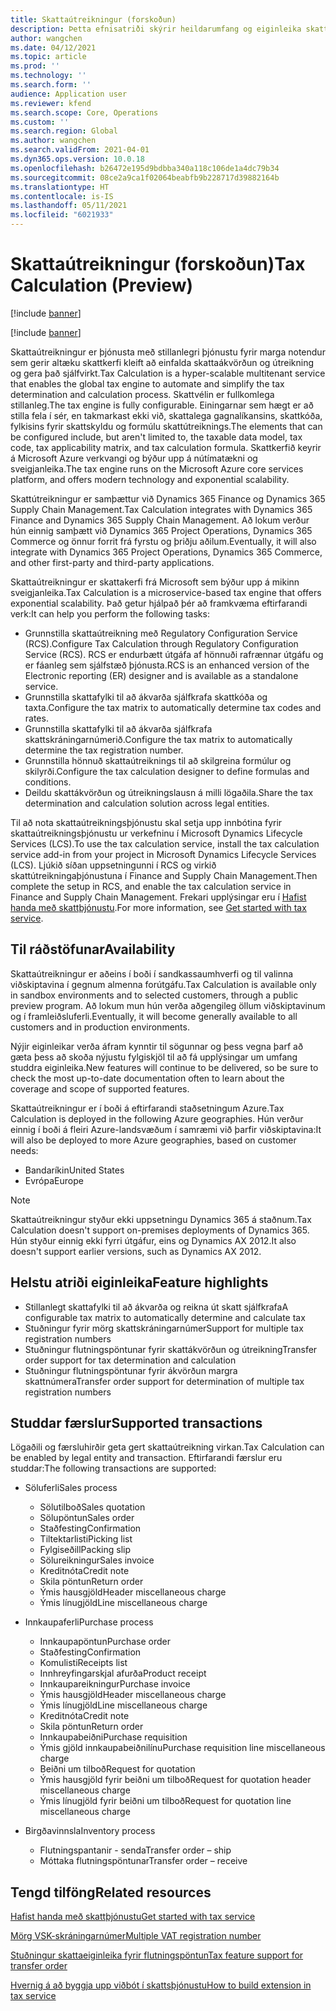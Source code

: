 ```yaml
---
title: Skattaútreikningur (forskoðun)
description: Þetta efnisatriði skýrir heildarumfang og eiginleika skattaútreikningsgetu.
author: wangchen
ms.date: 04/12/2021
ms.topic: article
ms.prod: ''
ms.technology: ''
ms.search.form: ''
audience: Application user
ms.reviewer: kfend
ms.search.scope: Core, Operations
ms.custom: ''
ms.search.region: Global
ms.author: wangchen
ms.search.validFrom: 2021-04-01
ms.dyn365.ops.version: 10.0.18
ms.openlocfilehash: b26472e195d9bdbba340a118c106de1a4dc79b34
ms.sourcegitcommit: 08ce2a9ca1f02064beabfb9b228717d39882164b
ms.translationtype: HT
ms.contentlocale: is-IS
ms.lasthandoff: 05/11/2021
ms.locfileid: "6021933"
---
```

# <a name="tax-calculation-preview"></a><span data-ttu-id="16a62-103">Skattaútreikningur (forskoðun)</span><span class="sxs-lookup"><span data-stu-id="16a62-103">Tax Calculation (Preview)</span></span>

[!include [banner](../includes/banner.md)]

[!include [banner](../includes/preview-banner.md)]

<span data-ttu-id="16a62-104">Skattaútreikningur er þjónusta með stillanlegri þjónustu fyrir marga notendur sem gerir altæku skattkerfi kleift að einfalda skattaákvörðun og útreikning og gera það sjálfvirkt.</span><span class="sxs-lookup"><span data-stu-id="16a62-104">Tax Calculation is a hyper-scalable multitenant service that enables the global tax engine to automate and simplify the tax determination and calculation process.</span></span> <span data-ttu-id="16a62-105">Skattvélin er fullkomlega stillanleg.</span><span class="sxs-lookup"><span data-stu-id="16a62-105">The tax engine is fully configurable.</span></span> <span data-ttu-id="16a62-106">Einingarnar sem hægt er að stilla fela í sér, en takmarkast ekki við, skattalega gagnalíkansins, skattkóða, fylkisins fyrir skattskyldu og formúlu skattútreiknings.</span><span class="sxs-lookup"><span data-stu-id="16a62-106">The elements that can be configured include, but aren't limited to, the taxable data model, tax code, tax applicability matrix, and tax calculation formula.</span></span> <span data-ttu-id="16a62-107">Skattkerfið keyrir á Microsoft Azure verkvangi og býður upp á nútímatækni og sveigjanleika.</span><span class="sxs-lookup"><span data-stu-id="16a62-107">The tax engine runs on the Microsoft Azure core services platform, and offers modern technology and exponential scalability.</span></span>

<span data-ttu-id="16a62-108">Skattútreikningur er samþættur við Dynamics 365 Finance og Dynamics 365 Supply Chain Management.</span><span class="sxs-lookup"><span data-stu-id="16a62-108">Tax Calculation integrates with Dynamics 365 Finance and Dynamics 365 Supply Chain Management.</span></span> <span data-ttu-id="16a62-109">Að lokum verður hún einnig samþætt við Dynamics 365 Project Operations, Dynamics 365 Commerce og önnur forrit frá fyrstu og þriðju aðilum.</span><span class="sxs-lookup"><span data-stu-id="16a62-109">Eventually, it will also integrate with Dynamics 365 Project Operations, Dynamics 365 Commerce, and other first-party and third-party applications.</span></span>

<span data-ttu-id="16a62-110">Skattaútreikningur er skattakerfi frá Microsoft sem býður upp á mikinn sveigjanleika.</span><span class="sxs-lookup"><span data-stu-id="16a62-110">Tax Calculation is a microservice-based tax engine that offers exponential scalability.</span></span> <span data-ttu-id="16a62-111">Það getur hjálpað þér að framkvæma eftirfarandi verk:</span><span class="sxs-lookup"><span data-stu-id="16a62-111">It can help you perform the following tasks:</span></span>

- <span data-ttu-id="16a62-112">Grunnstilla skattaútreikning með Regulatory Configuration Service (RCS).</span><span class="sxs-lookup"><span data-stu-id="16a62-112">Configure Tax Calculation through Regulatory Configuration Service (RCS).</span></span> <span data-ttu-id="16a62-113">RCS er endurbætt útgáfa af hönnuði rafrænnar útgáfu og er fáanleg sem sjálfstæð þjónusta.</span><span class="sxs-lookup"><span data-stu-id="16a62-113">RCS is an enhanced version of the Electronic reporting (ER) designer and is available as a standalone service.</span></span>
- <span data-ttu-id="16a62-114">Grunnstilla skattafylki til að ákvarða sjálfkrafa skattkóða og taxta.</span><span class="sxs-lookup"><span data-stu-id="16a62-114">Configure the tax matrix to automatically determine tax codes and rates.</span></span>
- <span data-ttu-id="16a62-115">Grunnstilla skattafylki til að ákvarða sjálfkrafa skattskráningarnúmerið.</span><span class="sxs-lookup"><span data-stu-id="16a62-115">Configure the tax matrix to automatically determine the tax registration number.</span></span>
- <span data-ttu-id="16a62-116">Grunnstilla hönnuð skattaútreiknings til að skilgreina formúlur og skilyrði.</span><span class="sxs-lookup"><span data-stu-id="16a62-116">Configure the tax calculation designer to define formulas and conditions.</span></span>
- <span data-ttu-id="16a62-117">Deildu skattákvörðun og útreikningslausn á milli lögaðila.</span><span class="sxs-lookup"><span data-stu-id="16a62-117">Share the tax determination and calculation solution across legal entities.</span></span>

<span data-ttu-id="16a62-118">Til að nota skattaútreikningsþjónustu skal setja upp innbótina fyrir skattaútreikningsþjónustu ur verkefninu í Microsoft Dynamics Lifecycle Services (LCS).</span><span class="sxs-lookup"><span data-stu-id="16a62-118">To use the tax calculation service, install the tax calculation service add-in from your project in Microsoft Dynamics Lifecycle Services (LCS).</span></span> <span data-ttu-id="16a62-119">Ljúkið síðan uppsetningunni í RCS og virkið skattútreikningaþjónustuna í Finance and Supply Chain Management.</span><span class="sxs-lookup"><span data-stu-id="16a62-119">Then complete the setup in RCS, and enable the tax calculation service in Finance and Supply Chain Management.</span></span> <span data-ttu-id="16a62-120">Frekari upplýsingar eru í [Hafist handa með skattþjónustu](./global-get-started-with-tax-calculation-service.md).</span><span class="sxs-lookup"><span data-stu-id="16a62-120">For more information, see [Get started with tax service](./global-get-started-with-tax-calculation-service.md).</span></span>

## <a name="availability"></a><span data-ttu-id="16a62-121">Til ráðstöfunar</span><span class="sxs-lookup"><span data-stu-id="16a62-121">Availability</span></span>

<span data-ttu-id="16a62-122">Skattaútreikningur er aðeins í boði í sandkassaumhverfi og til valinna viðskiptavina í gegnum almenna forútgáfu.</span><span class="sxs-lookup"><span data-stu-id="16a62-122">Tax Calculation is available only in sandbox environments and to selected customers, through a public preview program.</span></span> <span data-ttu-id="16a62-123">Að lokum mun hún verða aðgengileg öllum viðskiptavinum og í framleiðsluferli.</span><span class="sxs-lookup"><span data-stu-id="16a62-123">Eventually, it will become generally available to all customers and in production environments.</span></span>

<span data-ttu-id="16a62-124">Nýjir eiginleikar verða áfram kynntir til sögunnar og þess vegna þarf að gæta þess að skoða nýjustu fylgiskjöl til að fá upplýsingar um umfang studdra eiginleika.</span><span class="sxs-lookup"><span data-stu-id="16a62-124">New features will continue to be delivered, so be sure to check the most up-to-date documentation often to learn about the coverage and scope of supported features.</span></span>

<span data-ttu-id="16a62-125">Skattaútreikningur er í boði á eftirfarandi staðsetningum Azure.</span><span class="sxs-lookup"><span data-stu-id="16a62-125">Tax Calculation is deployed in the following Azure geographies.</span></span> <span data-ttu-id="16a62-126">Hún verður einnig í boði á fleiri Azure-landsvæðum í samræmi við þarfir viðskiptavina:</span><span class="sxs-lookup"><span data-stu-id="16a62-126">It will also be deployed to more Azure geographies, based on customer needs:</span></span>

- <span data-ttu-id="16a62-127">Bandaríkin</span><span class="sxs-lookup"><span data-stu-id="16a62-127">United States</span></span>
- <span data-ttu-id="16a62-128">Evrópa</span><span class="sxs-lookup"><span data-stu-id="16a62-128">Europe</span></span>

> [!NOTE]
> <span data-ttu-id="16a62-129">Skattaútreikningur styður ekki uppsetningu Dynamics 365 á staðnum.</span><span class="sxs-lookup"><span data-stu-id="16a62-129">Tax Calculation doesn't support on-premises deployments of Dynamics 365.</span></span> <span data-ttu-id="16a62-130">Hún styður einnig ekki fyrri útgáfur, eins og Dynamics AX 2012.</span><span class="sxs-lookup"><span data-stu-id="16a62-130">It also doesn't support earlier versions, such as Dynamics AX 2012.</span></span>

## <a name="feature-highlights"></a><span data-ttu-id="16a62-131">Helstu atriði eiginleika</span><span class="sxs-lookup"><span data-stu-id="16a62-131">Feature highlights</span></span>

- <span data-ttu-id="16a62-132">Stillanlegt skattafylki til að ákvarða og reikna út skatt sjálfkrafa</span><span class="sxs-lookup"><span data-stu-id="16a62-132">A configurable tax matrix to automatically determine and calculate tax</span></span>
- <span data-ttu-id="16a62-133">Stuðningur fyrir mörg skattskráningarnúmer</span><span class="sxs-lookup"><span data-stu-id="16a62-133">Support for multiple tax registration numbers</span></span>
- <span data-ttu-id="16a62-134">Stuðningur flutningspöntunar fyrir skattákvörðun og útreikning</span><span class="sxs-lookup"><span data-stu-id="16a62-134">Transfer order support for tax determination and calculation</span></span>
- <span data-ttu-id="16a62-135">Stuðningur flutningspöntunar fyrir ákvörðun margra skattnúmera</span><span class="sxs-lookup"><span data-stu-id="16a62-135">Transfer order support for determination of multiple tax registration numbers</span></span>

## <a name="supported-transactions"></a><span data-ttu-id="16a62-136">Studdar færslur</span><span class="sxs-lookup"><span data-stu-id="16a62-136">Supported transactions</span></span>

<span data-ttu-id="16a62-137">Lögaðili og færsluhirðir geta gert skattaútreikning virkan.</span><span class="sxs-lookup"><span data-stu-id="16a62-137">Tax Calculation can be enabled by legal entity and transaction.</span></span> <span data-ttu-id="16a62-138">Eftirfarandi færslur eru studdar:</span><span class="sxs-lookup"><span data-stu-id="16a62-138">The following transactions are supported:</span></span>

- <span data-ttu-id="16a62-139">Söluferli</span><span class="sxs-lookup"><span data-stu-id="16a62-139">Sales process</span></span>

    - <span data-ttu-id="16a62-140">Sölutilboð</span><span class="sxs-lookup"><span data-stu-id="16a62-140">Sales quotation</span></span>
    - <span data-ttu-id="16a62-141">Sölupöntun</span><span class="sxs-lookup"><span data-stu-id="16a62-141">Sales order</span></span>
    - <span data-ttu-id="16a62-142">Staðfesting</span><span class="sxs-lookup"><span data-stu-id="16a62-142">Confirmation</span></span>
    - <span data-ttu-id="16a62-143">Tiltektarlisti</span><span class="sxs-lookup"><span data-stu-id="16a62-143">Picking list</span></span>
    - <span data-ttu-id="16a62-144">Fylgiseðill</span><span class="sxs-lookup"><span data-stu-id="16a62-144">Packing slip</span></span>
    - <span data-ttu-id="16a62-145">Sölureikningur</span><span class="sxs-lookup"><span data-stu-id="16a62-145">Sales invoice</span></span>
    - <span data-ttu-id="16a62-146">Kreditnóta</span><span class="sxs-lookup"><span data-stu-id="16a62-146">Credit note</span></span>
    - <span data-ttu-id="16a62-147">Skila pöntun</span><span class="sxs-lookup"><span data-stu-id="16a62-147">Return order</span></span>
    - <span data-ttu-id="16a62-148">Ýmis hausgjöld</span><span class="sxs-lookup"><span data-stu-id="16a62-148">Header miscellaneous charge</span></span>
    - <span data-ttu-id="16a62-149">Ýmis línugjöld</span><span class="sxs-lookup"><span data-stu-id="16a62-149">Line miscellaneous charge</span></span>

- <span data-ttu-id="16a62-150">Innkaupaferli</span><span class="sxs-lookup"><span data-stu-id="16a62-150">Purchase process</span></span>

    - <span data-ttu-id="16a62-151">Innkaupapöntun</span><span class="sxs-lookup"><span data-stu-id="16a62-151">Purchase order</span></span>
    - <span data-ttu-id="16a62-152">Staðfesting</span><span class="sxs-lookup"><span data-stu-id="16a62-152">Confirmation</span></span>
    - <span data-ttu-id="16a62-153">Komulisti</span><span class="sxs-lookup"><span data-stu-id="16a62-153">Receipts list</span></span>
    - <span data-ttu-id="16a62-154">Innhreyfingarskjal afurða</span><span class="sxs-lookup"><span data-stu-id="16a62-154">Product receipt</span></span>
    - <span data-ttu-id="16a62-155">Innkaupareikningur</span><span class="sxs-lookup"><span data-stu-id="16a62-155">Purchase invoice</span></span>
    - <span data-ttu-id="16a62-156">Ýmis hausgjöld</span><span class="sxs-lookup"><span data-stu-id="16a62-156">Header miscellaneous charge</span></span>
    - <span data-ttu-id="16a62-157">Ýmis línugjöld</span><span class="sxs-lookup"><span data-stu-id="16a62-157">Line miscellaneous charge</span></span>
    - <span data-ttu-id="16a62-158">Kreditnóta</span><span class="sxs-lookup"><span data-stu-id="16a62-158">Credit note</span></span>
    - <span data-ttu-id="16a62-159">Skila pöntun</span><span class="sxs-lookup"><span data-stu-id="16a62-159">Return order</span></span>
    - <span data-ttu-id="16a62-160">Innkaupabeiðni</span><span class="sxs-lookup"><span data-stu-id="16a62-160">Purchase requisition</span></span>
    - <span data-ttu-id="16a62-161">Ýmis gjöld innkaupabeiðnilínu</span><span class="sxs-lookup"><span data-stu-id="16a62-161">Purchase requisition line miscellaneous charge</span></span>
    - <span data-ttu-id="16a62-162">Beiðni um tilboð</span><span class="sxs-lookup"><span data-stu-id="16a62-162">Request for quotation</span></span>
    - <span data-ttu-id="16a62-163">Ýmis hausgjöld fyrir beiðni um tilboð</span><span class="sxs-lookup"><span data-stu-id="16a62-163">Request for quotation header miscellaneous charge</span></span>
    - <span data-ttu-id="16a62-164">Ýmis línugjöld fyrir beiðni um tilboð</span><span class="sxs-lookup"><span data-stu-id="16a62-164">Request for quotation line miscellaneous charge</span></span>

- <span data-ttu-id="16a62-165">Birgðavinnsla</span><span class="sxs-lookup"><span data-stu-id="16a62-165">Inventory process</span></span>

    - <span data-ttu-id="16a62-166">Flutningspantanir - senda</span><span class="sxs-lookup"><span data-stu-id="16a62-166">Transfer order – ship</span></span>
    - <span data-ttu-id="16a62-167">Móttaka flutningspöntunar</span><span class="sxs-lookup"><span data-stu-id="16a62-167">Transfer order – receive</span></span>

## <a name="related-resources"></a><span data-ttu-id="16a62-168">Tengd tilföng</span><span class="sxs-lookup"><span data-stu-id="16a62-168">Related resources</span></span>

[<span data-ttu-id="16a62-169">Hafist handa með skattþjónustu</span><span class="sxs-lookup"><span data-stu-id="16a62-169">Get started with tax service</span></span>](./global-get-started-with-tax-calculation-service.md)

[<span data-ttu-id="16a62-170">Mörg VSK-skráningarnúmer</span><span class="sxs-lookup"><span data-stu-id="16a62-170">Multiple VAT registration number</span></span>](./emea-multiple-vat-registration-numbers.md)

[<span data-ttu-id="16a62-171">Stuðningur skattaeiginleika fyrir flutningspöntun</span><span class="sxs-lookup"><span data-stu-id="16a62-171">Tax feature support for transfer order</span></span>](./tasks/tax-feature-support-for-transfer-order.md)

[<span data-ttu-id="16a62-172">Hvernig á að byggja upp viðbót í skattsþjónustu</span><span class="sxs-lookup"><span data-stu-id="16a62-172">How to build extension in tax service</span></span>](./tax-service-add-data-fields-tax-integration-by-extension.md)
